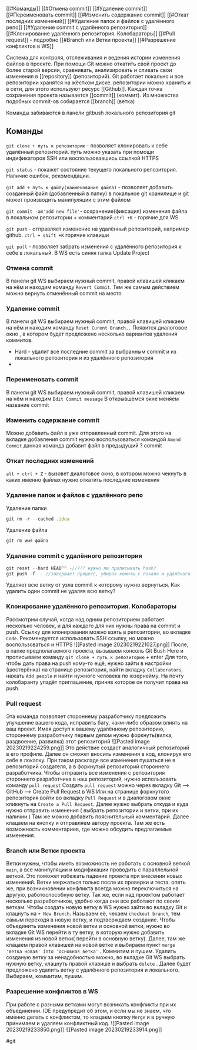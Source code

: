 [[#Команды]]
[[#Отмена commit]]
[[#Удаление commit]]
[[#Переименовать commit]]
[[#Изменить содержание commit]]
[[#Откат последних изменений]]
[[#Удаление папок и файлов с удалённого репо]]
[[#Удаление commit с удалённого репозитория]]
[[#Клонирование удалённого репозитория. Колобараторы]]
[[#Pull request]] - подробно
[[#Branch или Ветки проекта]]
[[#Разрешение конфликтов в WS]]

Система для контроля, отслеживания и ведения истории изменения файлов в проекте. При помощи Git  можно откатить свой проект до более старой версии, сравнивать, анализировать и сливать свои изменения в [[repository]] (репозиторий).
Git работает локально и все репозитории хранятся на жёстком диске. репозитории можно хранить и в сети, для этого используют ресурс [[Github]].
Каждая точка сохранения проекта называется [[commit]] (коммит). Из множества подобных commit-ов собирается [[branch]] (ветка)

Команды забиваются в панели gitbush локального репозитория git
## Команды
`git clone + путь к репозиторию` - позволяет клонировать к себе удалённый репозиторий. путь можно указать при помощи индификаторов SSH или воспользовавшись ссылкой HTTPS

`git status`  - покажет состояние текущего локального репозитория. Наличие ошибок, рекомендации.

`git add + путь к файлу(наименование файла)`  - позволяет добавить созданный файл (добавленный в папку) в локальное git хранилище и git может производить манипуляции с этим файлом

`git commit -am'add new file'`-  сохранение(фиксация) изменения файла в локальном репозитории + комментарий `ctrl +K` - горячие для WS

`git push` - отправляет изменение на удалённый репозиторий, например github. `ctrl + shift +K` горячие клавиши

`git pull` - позволяет забрать изменения с удалённого репозитория к себе в локальный. В WS есть синяя галка Update Project


### Отмена commit
В панели git WS выбираем нужный commit, правой клавишей кликаем на нём и находим команду `Revert Commit`. Тем же самым действием можно вернуть отменённый commit на место

### Удаление commit
В панели git WS выбираем нужный commit, правой клавишей кликаем на нём и находим команду `Reset Curent Branch..`  Появится диалоговое окно , в котором будет предложено несколько вариантов удаления коммитов.
- Hard - удалит все последние commit за выбранным  commit и из локального репозитория и из удалённого репозитория
- 

### Переименовать commit
В панели git WS выбираем нужный commit, правой клавишей кликаем на нём и находим `Edit Commit message` В открывшемся окне меняем название commit

### Изменить содержание commit
Можно добавить файл в уже отправленный commit. Для этого на вкладке добавления commit нужно воспользоваться командой `Amend Commit` данная команда добавит файл в предыдущий ? commit

### Откат последних изменений
`alt + ctrl + Z` - вызовет диалоговое окно, в котором можно чекнуть в каких именно файлах нужно откатить последние изменения

### Удаление папок и файлов с удалённого репо
Удаление папки
```js
git rm -r --cached .idea
```

Удаление файла
```js
git rm имя файла
```

### Удаление commit с удалённого репозитория
```js
git reset --hard HEAD^^ -//??? нужно ли прописывать hash?
git push -f  - //завершает процесс, убирая комиты с локала и удалёного репо
```
Удаляет всю ветку от узла commit к которому нужно вернуться. Как удалить один commit не удаляя всю ветку?

### Клонирование удалённого репозитория. Колобараторы
Рассмотрим случай, когда над одним репозиторием работает несколько человек, и для каждого для них нужны права на commit и push.
Ссылку для клонирования можно взять в репозитории, во вкладке `Code`. Рекомендуется использовать SSH ссылку, но можно воспользоваться и HTTPS
![[Pasted image 20230219221027.png]]
После, в папке предполагаемого проекта, вызываем консоль Git Bush Here и прописываем команду 
`git clone + путь к репозиторию` + enter
Для того, чтобы дать права на push кому-то ещё, нужно зайти в настройки (шестерёнка) на странице репозитория, найти вкладку `Collaborators`, нажать `Add people` и найти нужного человека по юзернейму. На почту колобаранту упадёт приглашение, приняв которое он получит права на push.

### Pull request
Эта команда позволяет стороннему разработчику предложить улучшение вашего кода, исправить багу, какм-либо образом влиять на ваш проект.
Имея доступ к вашему удалённому репозиторию, стороннему разработчику первым делом нужно форкнуть(вилка, раздвоение, развилка) этот репозиторий
![[Pasted image 20230219224259.png]]
Это действие создаст аналогичный репозиторий в его профиле. Далее он сможет вносить изменения в код, клонируя его себе в локалку. При таком раскладе все изменения пушаться не в репозиторий создателя, а в форкнутый репозиторий стороннего разработчика.
Чтобы отправить все изменения с репозитория стороннего разработчика в наш репозиторий, нужно использовать команду `pull request`
Создать `pull request` можно через вкладку  Git --> GitHub --> Create Pull Request в WS
Или на странице форкнутого репозитория войти во вкладку `Pull Request` и в диалоговом окне кликнуть на `Create а Pull Request`. Далее нужно выбрать откуда и куда нужно отправить изменения ( выбрать репозитории и ветки, при их наличии.) Там же можно добавить пояснительный комментарий. Далее клацаем на кнопку и отправляем автору проекта. Там же есть возможность комментариев, где можно обсудить предлагаемые изменения.

### Branch или Ветки проекта
Ветки нужны, чтобы иметь возможность не работать с основной веткой `main`, а все манипуляции и модификации проводить с параллельной веткой. Это поможет избежать падение проекта при внесении новых изменений. Ветки мержаться только после их проверки и теста. опять же, при возникновении конфликта всегда можно переключиться на другую, работоспособную ветку.
Так же, если над проектом работает несколько разработчиков, удобно когда они все работают по своим веткам.
Чтобы создать новую ветку в WS нужно зайти во вкладку Git и клацнуть на `+ New Brunch`. Называем её, чекаем `checkout branch`, тем самым переходя в новую ветку, и подтверждаем создание.
Чтобы объединить изменения новой ветки и основной ветки, нужно во вкладке Git WS перейти в ту ветку, в которую нужно добавить изменения из новой ветки( перейти в основную ветку). 
Далее, там же клацаем правой клавишей на новой ветке и выбираем пункт `merge 'ветка новая' into 'основная ветка'` . Коммитим и пушим.
Удалить созданую ветку за ненадобностью можно, во вкладке Git WS выбрать нужную ветку, клацнуть правой клавише и выбрать `delete` . Далее будет предложено удалить ветку с удалённого репозитория и локального. Выбираем, коммитим, пушим.

### Разрешение конфликтов в WS
При работе с разными ветками могут возникать конфликты при их объединении. IDE предупредит об этом, и если мы не знаем, что именно делать с конфликтом, то клацаем кнопку `Merge` и в ручную принимаем и удаляем конфликтный код.
![[Pasted image 20230219233850.png]]
![[Pasted image 20230219233914.png]]


#git
